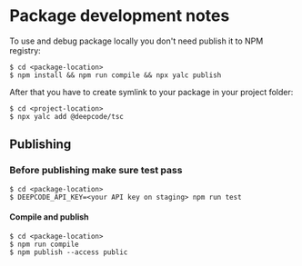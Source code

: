 # Package development notes

To use and debug package locally you don't need publish it to NPM registry:
```shell script
$ cd <package-location>
$ npm install && npm run compile && npx yalc publish
```

After that you have to create symlink to your package in your project folder:
```shell script
$ cd <project-location>
$ npx yalc add @deepcode/tsc
```

## Publishing

### Before publishing make sure test pass

```shell script
$ cd <package-location>
$ DEEPCODE_API_KEY=<your API key on staging> npm run test
```

#### Compile and publish

```shell script
$ cd <package-location>
$ npm run compile
$ npm publish --access public
```

